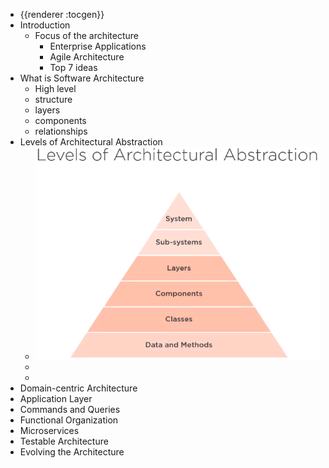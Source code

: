 - {{renderer :tocgen}}
- Introduction
	- Focus of the architecture
		- Enterprise Applications
		- Agile Architecture
		- Top 7 ideas
- What is Software Architecture
	- High level
	- structure
	- layers
	- components
	- relationships
- Levels of Architectural Abstraction
	- ![image.png](../assets/image_1665898189089_0.png)
	-
	-
- Domain-centric Architecture
- Application Layer
- Commands and Queries
- Functional Organization
- Microservices
- Testable Architecture
- Evolving the Architecture